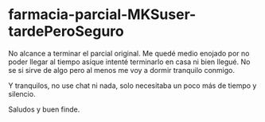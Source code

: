 # farmacia-parcial-MKSuser-tardePeroSeguro

No alcance a terminar el parcial original. 
Me quedé medio enojado por no poder llegar al tiempo asíque intenté terminarlo en casa ni bien llegué.
No se si sirve de algo pero al menos me voy a dormir tranquilo conmigo.

Y tranquilos, no use chat ni nada, solo necesitaba un poco más de tiempo y silencio.

Saludos y buen finde.
